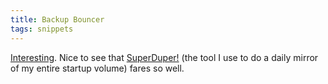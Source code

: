```yaml
---
title: Backup Bouncer
tags: snippets
---
```


[Interesting](http://www.n8gray.org/blog/2007/04/27/introducing-backup-bouncer/). Nice to see that [SuperDuper!](http://www.wincent.com/knowledge-base/SuperDuper!) (the tool I use to do a daily mirror of my entire startup volume) fares so well.
